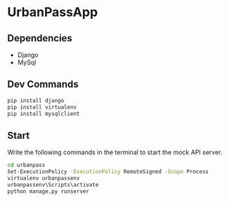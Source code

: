 # UrbanPassApp
## Dependencies
- Django
- MySql

## Dev Commands
```bash
pip install django
pip install virtualenv
pip install mysqlclient
```

## Start
Write the following commands in the terminal to start the mock API server.
```bash
cd urbanpass
Set-ExecutionPolicy -ExecutionPolicy RemoteSigned -Scope Process
virtualenv urbanpassenv
urbanpassenv\Scripts\activate
python manage.py runserver
```